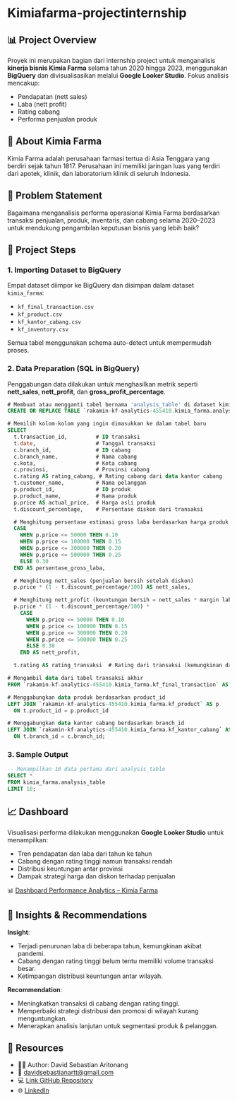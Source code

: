 # Kimiafarma-projectinternship

## 📊 Project Overview

Proyek ini merupakan bagian dari internship project untuk menganalisis **kinerja bisnis Kimia Farma** selama tahun 2020 hingga 2023, menggunakan **BigQuery** dan divisualisasikan melalui **Google Looker Studio**. Fokus analisis mencakup:
- Pendapatan (nett sales)
- Laba (nett profit)
- Rating cabang
- Performa penjualan produk

## 🏢 About Kimia Farma
Kimia Farma adalah perusahaan farmasi tertua di Asia Tenggara yang berdiri sejak tahun 1817. Perusahaan ini memiliki jaringan luas yang terdiri dari apotek, klinik, dan laboratorium klinik di seluruh Indonesia.

## 🎯 Problem Statement
Bagaimana menganalisis performa operasional Kimia Farma berdasarkan transaksi penjualan, produk, inventaris, dan cabang selama 2020–2023 untuk mendukung pengambilan keputusan bisnis yang lebih baik?

## 🧩 Project Steps

### 1. Importing Dataset to BigQuery
Empat dataset diimpor ke BigQuery dan disimpan dalam dataset `kimia_farma`:
- `kf_final_transaction.csv`
- `kf_product.csv`
- `kf_kantor_cabang.csv`
- `kf_inventory.csv`

Semua tabel menggunakan schema auto-detect untuk mempermudah proses.

### 2. Data Preparation (SQL in BigQuery)

Penggabungan data dilakukan untuk menghasilkan metrik seperti **nett_sales**, **nett_profit**, dan **gross_profit_percentage**.

```sql
# Membuat atau mengganti tabel bernama 'analysis_table' di dataset kimia_farma
CREATE OR REPLACE TABLE `rakamin-kf-analytics-455410.kimia_farma.analysis_table` AS

# Memilih kolom-kolom yang ingin dimasukkan ke dalam tabel baru
SELECT
  t.transaction_id,         # ID transaksi
  t.date,                   # Tanggal transaksi
  c.branch_id,              # ID cabang
  c.branch_name,            # Nama cabang
  c.kota,                   # Kota cabang
  c.provinsi,               # Provinsi cabang
  c.rating AS rating_cabang, # Rating cabang dari data kantor cabang
  t.customer_name,          # Nama pelanggan
  p.product_id,             # ID produk
  p.product_name,           # Nama produk
  p.price AS actual_price,  # Harga asli produk
  t.discount_percentage,    # Persentase diskon dari transaksi

  # Menghitung persentase estimasi gross laba berdasarkan harga produk
  CASE
    WHEN p.price <= 50000 THEN 0.10
    WHEN p.price <= 100000 THEN 0.15
    WHEN p.price <= 300000 THEN 0.20
    WHEN p.price <= 500000 THEN 0.25
    ELSE 0.30
  END AS persentase_gross_laba,

  # Menghitung nett_sales (penjualan bersih setelah diskon)
  p.price * (1 - t.discount_percentage/100) AS nett_sales,

  # Menghitung nett_profit (keuntungan bersih = nett_sales * margin laba)
  p.price * (1 - t.discount_percentage/100) *
    CASE
      WHEN p.price <= 50000 THEN 0.10
      WHEN p.price <= 100000 THEN 0.15
      WHEN p.price <= 300000 THEN 0.20
      WHEN p.price <= 500000 THEN 0.25
      ELSE 0.30
    END AS nett_profit,

  t.rating AS rating_transaksi  # Rating dari transaksi (kemungkinan dari customer)

# Mengambil data dari tabel transaksi akhir
FROM `rakamin-kf-analytics-455410.kimia_farma.kf_final_transaction` AS t

# Menggabungkan data produk berdasarkan product_id
LEFT JOIN `rakamin-kf-analytics-455410.kimia_farma.kf_product` AS p
  ON t.product_id = p.product_id

# Menggabungkan data kantor cabang berdasarkan branch_id
LEFT JOIN `rakamin-kf-analytics-455410.kimia_farma.kf_kantor_cabang` AS c
  ON t.branch_id = c.branch_id;
```

### 3. Sample Output

```sql
-- Menampilkan 10 data pertama dari analysis_table
SELECT *
FROM kimia_farma.analysis_table
LIMIT 10;
```

## 📈 Dashboard

Visualisasi performa dilakukan menggunakan **Google Looker Studio** untuk menampilkan:
- Tren pendapatan dan laba dari tahun ke tahun
- Cabang dengan rating tinggi namun transaksi rendah
- Distribusi keuntungan antar provinsi
- Dampak strategi harga dan diskon terhadap penjualan

📊 [Dashboard Performance Analytics – Kimia Farma](https://lookerstudio.google.com/reporting/1337d917-3d5a-4308-90f1-63916fe74a4b)

## 🧠 Insights & Recommendations

**Insight**:
- Terjadi penurunan laba di beberapa tahun, kemungkinan akibat pandemi.
- Cabang dengan rating tinggi belum tentu memiliki volume transaksi besar.
- Ketimpangan distribusi keuntungan antar wilayah.

**Recommendation**:
- Meningkatkan transaksi di cabang dengan rating tinggi.
- Memperbaiki strategi distribusi dan promosi di wilayah kurang menguntungkan.
- Menerapkan analisis lanjutan untuk segmentasi produk & pelanggan.

## 🔗 Resources

- 👨‍💻 Author: David Sebastian Aritonang
- 📧 davidsebastianartt@gmail.com
- 💻 [Link GitHub Repository](https://github.com/davidsebastianart/Kimiafarma-projectinternship/)
- 🌐 [LinkedIn](https://www.linkedin.com/in/david-sartt/)
